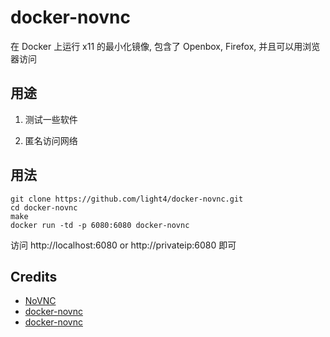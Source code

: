 docker-novnc
============

在 Docker 上运行 x11 的最小化镜像, 包含了 Openbox, Firefox, 并且可以用浏览器访问

## 用途

1. 测试一些软件

2. 匿名访问网络

## 用法
```
git clone https://github.com/light4/docker-novnc.git
cd docker-novnc
make
docker run -td -p 6080:6080 docker-novnc
```

访问 http://localhost:6080 or http://privateip:6080 即可

## Credits

* [NoVNC](http://kanaka.github.io/noVNC/)
* [docker-novnc](https://github.com/paimpozhil/docker-novnc)
* [docker-novnc](https://github.com/light4/docker-novnc)
